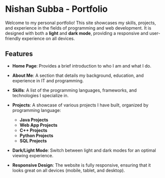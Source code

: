 # Nishan Subba - Portfolio

Welcome to my personal portfolio! This site showcases my skills, projects, and experience in the fields of programming and web development. It is designed with both a **light** and **dark mode**, providing a responsive and user-friendly experience on all devices.

## Features

- **Home Page**: Provides a brief introduction to who I am and what I do.
- **About Me**: A section that details my background, education, and experience in IT and programming.
- **Skills**: A list of the programming languages, frameworks, and technologies I specialize in.
- **Projects**: A showcase of various projects I have built, organized by programming language:
  - **Java Projects**
  - **Web App Projects**
  - **C++ Projects**
  - **Python Projects**
  - **SQL Projects**

- **Dark/Light Mode**: Switch between light and dark modes for an optimal viewing experience.
- **Responsive Design**: The website is fully responsive, ensuring that it looks great on all devices (mobile, tablet, and desktop).
